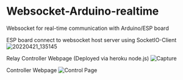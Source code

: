 # Websocket-Arduino-realtime
Websocket for real-time communication with Arduino/ESP board

ESP board connect to websocket host server using SocketIO-Client
![20220421_135145](https://user-images.githubusercontent.com/94983485/165022621-f9810722-8503-40ec-a94f-9ac184cedaa9.jpg)

Relay Controller Webpage (Deployed via heroku node.js)
![Capture](https://user-images.githubusercontent.com/94983485/165022874-250e6bfe-e53c-4478-9d12-6f952d864d1e.PNG)

Controller Webpage
![Control Page](https://user-images.githubusercontent.com/94983485/168050340-fa8fc56c-aa4c-4590-9328-dfaabbaa69e4.PNG)
